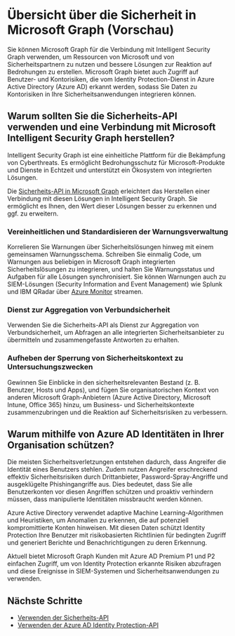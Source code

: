 # <a name="overview-of-security-in-microsoft-graph-preview"></a>Übersicht über die Sicherheit in Microsoft Graph (Vorschau) 

Sie können Microsoft Graph für die Verbindung mit Intelligent Security Graph verwenden, um Ressourcen von Microsoft und von Sicherheitspartnern zu nutzen und bessere Lösungen zur Reaktion auf Bedrohungen zu erstellen. Microsoft Graph bietet auch Zugriff auf Benutzer- und Kontorisiken, die vom Identity Protection-Dienst in Azure Active Directory (Azure AD) erkannt werden, sodass Sie Daten zu Kontorisiken in Ihre Sicherheitsanwendungen integrieren können.

## <a name="why-use-the-security-api-and-connect-with-microsoft-intelligent-security-graph"></a>Warum sollten Sie die Sicherheits-API verwenden und eine Verbindung mit Microsoft Intelligent Security Graph herstellen?

Intelligent Security Graph ist eine einheitliche Plattform für die Bekämpfung von Cyberthreats. Es ermöglicht Bedrohungsschutz für Microsoft-Produkte und Dienste in Echtzeit und unterstützt ein Ökosystem von integrierten Lösungen.

Die [Sicherheits-API in Microsoft Graph](https://aka.ms/graphsecuritydocs) erleichtert das Herstellen einer Verbindung mit diesen Lösungen in Intelligent Security Graph. Sie ermöglicht es Ihnen, den Wert dieser Lösungen besser zu erkennen und ggf. zu erweitern.

### <a name="unify-and-standardize-alert-management"></a>Vereinheitlichen und Standardisieren der Warnungsverwaltung

Korrelieren Sie Warnungen über Sicherheitslösungen hinweg mit einem gemeinsamen Warnungsschema. Schreiben Sie einmalig Code, um Warnungen aus beliebigen in Microsoft Graph integrierten Sicherheitslösungen zu integrieren, und halten Sie Warnungsstatus und Aufgaben für alle Lösungen synchronisiert. Sie können Warnungen auch zu SIEM-Lösungen (Security Information and Event Management) wie Splunk und IBM QRadar über [Azure Monitor](https://docs.microsoft.com/de-DE/azure/monitoring-and-diagnostics/monitor-stream-monitoring-data-event-hubs#what-can-i-do-with-the-monitoring-data-being-sent-to-my-event-hub) streamen.

### <a name="federated-security-aggregation-service"></a>Dienst zur Aggregation von Verbundsicherheit

Verwenden Sie die Sicherheits-API als Dienst zur Aggregation von Verbundsicherheit, um Abfragen an alle integrierten Sicherheitsanbieter zu übermitteln und zusammengefasste Antworten zu erhalten.

### <a name="unlock-security-context-to-drive-investigation"></a>Aufheben der Sperrung von Sicherheitskontext zu Untersuchungszwecken

Gewinnen Sie Einblicke in den sicherheitsrelevanten Bestand (z. B. Benutzer, Hosts und Apps), und fügen Sie organisatorischen Kontext von anderen Microsoft Graph-Anbietern (Azure Active Directory, Microsoft Intune, Office 365) hinzu, um Business- und Sicherheitskontexte zusammenzubringen und die Reaktion auf Sicherheitsrisiken zu verbessern.

## <a name="why-use-azure-ad-to-protect-identities-in-your-organization"></a>Warum mithilfe von Azure AD Identitäten in Ihrer Organisation schützen?

Die meisten Sicherheitsverletzungen entstehen dadurch, dass Angreifer die Identität eines Benutzers stehlen. Zudem nutzen Angreifer erschreckend effektiv Sicherheitsrisiken durch Drittanbieter, Password-Spray-Angriffe und ausgeklügelte Phishingangriffe aus. Dies bedeutet, dass Sie alle Benutzerkonten vor diesen Angriffen schützen und proaktiv verhindern müssen, dass manipulierte Identitäten missbraucht werden können.

Azure Active Directory verwendet adaptive Machine Learning-Algorithmen und Heuristiken, um Anomalien zu erkennen, die auf potenziell kompromittierte Konten hinweisen. Mit diesen Daten schützt Identity Protection Ihre Benutzer mit risikobasierten Richtlinien für bedingten Zugriff und generiert Berichte und Benachrichtigungen zu deren Erkennung.

Aktuell bietet Microsoft Graph Kunden mit Azure AD Premium P1 und P2 einfachen Zugriff, um von Identity Protection erkannte Risiken abzufragen und diese Ereignisse in SIEM-Systemen und Sicherheitsanwendungen zu verwenden.

## <a name="next-steps"></a>Nächste Schritte

- [Verwenden der Sicherheits-API](../api-reference/beta/resources/security-api-overview.md)
- [Verwenden der Azure AD Identity Protection-API](../api-reference/beta/resources/identityprotection_root.md)

